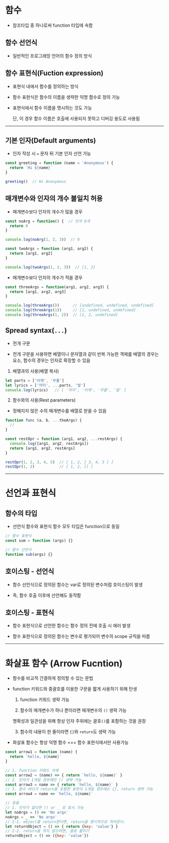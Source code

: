 # 함수

- 참조타입 중 하나로써 function 타입에 속함

## 함수 선언식

- 일반적인 프로그래밍 언어의 함수 정의 방식

## 함수 표현식(Fuction expression)

- 표현식 내에서 함수를 정의하는 방식

- 함수 표현식은 함수의 이름을 생략한 익명 함수로 정의 가능

- 표현식에서 함수 이름을 명시하는 것도 가능

  단, 이 경우 함수 이름은 호출에 사용되지 못하고 디버깅 용도로 사용됨

---

## 기본 인자(Default arguments)

- 인자 작성 시 `=` 문자 뒤 기본 인자 선언 가능

```js
const greeting = function (name = 'Anonymous') {
  return `Hi ${name}`
}

greeting()  // Hi Anonymous
```

## 매개변수와 인자의 개수 불일치 허용

- 매개변수보다 인자의 개수가 많을 경우

```js
const noArg = function() {  // 인자 0개
  return 0
}

console.log(noArg(1, 2, 3))  // 0

const twoArgs = function (arg1, arg2) {
  return [arg1, arg2]
}

console.log(twoArgs(1, 2, 3))  // [1, 2]
```

- 매개변수보다 인자의 개수가 적을 경우

```js
const threeArgs = function(arg1, arg2, arg3) { 
  return [arg1, arg2, arg3]
}

console.log(threeArgs())      // [undefined, undefined, undefined]
console.log(threeArgs(1))     // [1, undefined, undefined]
console.log(threeArgs(1, 2))  // [1, 2, undefined]
```

## Spread syntax(`...`)

- 전개 구문

- 전개 구문을 사용하면 배열이나 문자열과 같이 반복 가능한 객체를 배열의 경우는 요소, 함수의 경우는 인자로 확장할 수 있음

1. 배열과의 사용(배열 복사)

```js
let parts = ['어깨', '무릎']
let lyrics = ['머리', ...parts, '발']
console.log(lyrics)   // [ '머리', '어깨', '무릎', '발' ]
```

2. 함수와의 사용(Rest parameters)

  - 정해지지 않은 수의 매개변수를 배열로 받을 수 있음

```js
function func (a, b, ...theArgs) {
  //
}

const restOpr = function (arg1, arg2, ...restArgs) {
  console.log([arg1, arg2, restArgs])
  return [arg1, arg2, restArgs]
}

restOpr(1, 2, 3, 4, 5)  // [ 1, 2, [ 3, 4, 5 ] ]
restOpr(1, 2)           // [ 1, 2, [] ]
```

---

# 선언과 표현식

## 함수의 타입

- 선언식 함수와 표현식 함수 모두 타입은 function으로 동일

```js
// 함수 표현식
const sum = function (args) {}

// 함수 선언식
function sub(args) {}
```

## 호이스팅 - 선언식

- 함수 선언식으로 정의된 함수는 var로 정의된 변수처럼 호이스팅이 발생

- 즉, 함수 호출 이후에 선언해도 동작함

## 호이스팅 - 표현식

- 함수 표현식으로 선언한 함수는 함수 정의 전에 호출 시 에러 발생

- 함수 표현식으로 정의된 함수는 변수로 평가되어 변수의 scope 규칙을 따름

---

# 화살표 함수 (Arrow Fucntion)

- 함수를 비교적 간결하게 정의할 수 있는 문법

- function 키워드와 중괄호를 이용한 구문을 짧게 사용하기 위해 탄생

  1. function 키워드 생략 가능

  2. 함수의 매개변수가 하나 뿐이라면 매개변수의 `()` 생략 가능

    명확성과 일관성을 위해 항상 인자 주위에는 괄호`()`를 포함하는 것을 권장

  3. 함수의 내용이 한 줄이라면 `{}`와 `return`도 생략 가능

- 화살표 함수는 항상 익명 함수 === 함수 표현식에서만 사용가능

```js
const arrow1 = function (name) {
  return `hello, ${name}`
}

// 1. function 키워드 삭제
const arrow2 = (name) => { return `hello, ${name}` }
// 2. 인자가 1개일 경우에만 () 생략 가능
const arrow3 = name => { return `hello, ${name}` }
// 3. 함수 바디가 return을 포함한 표현식 1개일 경우에는 {}, return 생략 가능
const arrow4 = name => `hello, ${name}`

// 응용
// 1. 인자가 없다면 () or _ 로 표시 가능
let noArgs = () => 'No args'
noArgs = _ => 'No args'
// 2-1. object를 return한다면, return을 명시적으로 적어준다.
let returnObject = () => { return {key: 'value'} }  
// 2-2. return을 적지 않으려면, 괄호 붙이기
returnObject = () => ({key: 'value'})
```